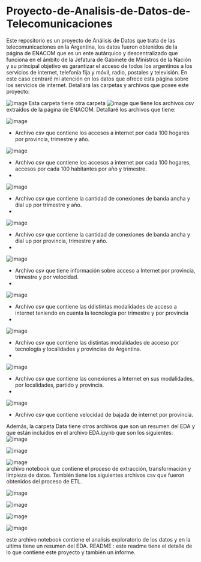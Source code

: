 # Proyecto-de-Analisis-de-Datos-de-Telecomunicaciones
Este repositorio es un proyecto de Análisis de Datos que trata de las telecomunicaciones en la Argentina, los datos fueron obtenidos de la página de ENACOM que es un ente autárquico y descentralizado que funciona en el ámbito de la Jefatura de Gabinete de Ministros de la Nación y su principal objetivo es garantizar el acceso de todos los argentinos a los servicios de internet, telefonía fija y móvil, radio, postales y televisión. En este caso centraré mi atención en los datos que ofrece esta página sobre los servicios de internet. Detallará las carpetas y archivos que posee este proyecto:

![image](https://github.com/andreasoria2022/Proyecto-de-Analisis-de-Datos-de-Telecomunicaciones/assets/105015078/1837cd28-3ce0-46cf-aa33-1978c4a2a0d6)  Esta carpeta tiene otra carpeta 
![image](https://github.com/andreasoria2022/Proyecto-de-Analisis-de-Datos-de-Telecomunicaciones/assets/105015078/c0062b41-3da6-48e3-8fda-905856ee5c07) 
que tiene los archivos csv extraídos de la página de ENACOM. Detallaré los archivos que tiene:

![image](https://github.com/andreasoria2022/Proyecto-de-Analisis-de-Datos-de-Telecomunicaciones/assets/105015078/bc5b86e7-1d8e-4690-b4ab-d2256bd7372b) 
-	Archivo csv que contiene los accesos a internet por cada 100 hogares por provincia, trimestre y año.
  
![image](https://github.com/andreasoria2022/Proyecto-de-Analisis-de-Datos-de-Telecomunicaciones/assets/105015078/6ad575e8-8aa4-464a-a92b-4cf3527e407d)
-	Archivo csv que contiene los accesos a internet por cada 100 hogares, accesos por cada 100 habitantes por año y trimestre.
-	
![image](https://github.com/andreasoria2022/Proyecto-de-Analisis-de-Datos-de-Telecomunicaciones/assets/105015078/478c6621-f186-4098-a01c-f5de233e7263)
-	Archivo csv que contiene la cantidad de conexiones de banda ancha y dial up por trimestre y año.
-	
![image](https://github.com/andreasoria2022/Proyecto-de-Analisis-de-Datos-de-Telecomunicaciones/assets/105015078/4926c210-9c46-496f-aff5-af10b3b00b05)
-	Archivo csv que contiene la cantidad de conexiones de banda ancha y dial up por provincia, trimestre y año.
-	
![image](https://github.com/andreasoria2022/Proyecto-de-Analisis-de-Datos-de-Telecomunicaciones/assets/105015078/0c53f86e-6387-4472-8b23-865532c8b025)
-	Archivo csv que tiene información sobre acceso a Internet por provincia, trimestre y por velocidad.
-	
![image](https://github.com/andreasoria2022/Proyecto-de-Analisis-de-Datos-de-Telecomunicaciones/assets/105015078/5cddbf9f-77ba-492f-b018-e34595c88daf)
-	Archivo csv que contiene las ddistintas modalidades de acceso a internet teniendo en cuenta la tecnología por trimestre y por provincia
-	
![image](https://github.com/andreasoria2022/Proyecto-de-Analisis-de-Datos-de-Telecomunicaciones/assets/105015078/3ccddc3c-b021-45e3-a9b4-129ffba04b0d)
-	Archivo csv que contiene las distintas modalidades de acceso por tecnología y localidades y provincias de Argentina.
-	
![image](https://github.com/andreasoria2022/Proyecto-de-Analisis-de-Datos-de-Telecomunicaciones/assets/105015078/1c085d39-5506-4dc2-8715-221c82b74472)
-	Archivo csv que contiene las conexiones a Internet en sus modalidades, por localidades, partido y provincia.
-	
![image](https://github.com/andreasoria2022/Proyecto-de-Analisis-de-Datos-de-Telecomunicaciones/assets/105015078/240dd1cc-d5fa-4f11-b2c0-f747b7797362)
-	Archivo csv que contiene velocidad de bajada de internet por provincia.
  
Además, la carpeta Data tiene otros archivos que son un resumen del EDA y que están incluidos en el archivo EDA.ipynb que son los siguientes:
![image](https://github.com/andreasoria2022/Proyecto-de-Analisis-de-Datos-de-Telecomunicaciones/assets/105015078/ef57ecfd-d386-4a70-a0a0-b3d8d8669881)

![image](https://github.com/andreasoria2022/Proyecto-de-Analisis-de-Datos-de-Telecomunicaciones/assets/105015078/06b385f7-5a0b-4a47-b11b-0b9240a287f6)

![image](https://github.com/andreasoria2022/Proyecto-de-Analisis-de-Datos-de-Telecomunicaciones/assets/105015078/f2a529a4-3a69-4058-b5a6-23df3400c4b0)  
archivo notebook que contiene el proceso de extracción, transformación y limpieza de datos.  También tiene los siguientes archivos csv que fueron obtenidos del proceso de ETL.

![image](https://github.com/andreasoria2022/Proyecto-de-Analisis-de-Datos-de-Telecomunicaciones/assets/105015078/faf8dcc6-614d-46f4-a9c5-8013e9553457)

![image](https://github.com/andreasoria2022/Proyecto-de-Analisis-de-Datos-de-Telecomunicaciones/assets/105015078/38c75382-78b9-441e-868a-96b62900b327)

![image](https://github.com/andreasoria2022/Proyecto-de-Analisis-de-Datos-de-Telecomunicaciones/assets/105015078/c2f55a9b-ee62-4500-9eed-6ad16696f91b)

![image](https://github.com/andreasoria2022/Proyecto-de-Analisis-de-Datos-de-Telecomunicaciones/assets/105015078/1749848c-e0c1-4bc3-a936-80a2a46b198c)

este archivo notebook contiene el analisis exploratorio de los datos y en la ultima tiene un resumen del EDA.
README : este readme tiene el detalle de lo que contiene este proyecto y también un informe.













  
 
    




